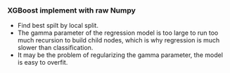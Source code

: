 ### XGBoost implement  with raw Numpy
- Find best spilt by local split.
- The gamma parameter of the regression model is too large to run too much recursion to build child nodes, which is why regression is much slower than classification. 
- It may be the problem of regularizing the gamma parameter, the model is easy to overfit.
